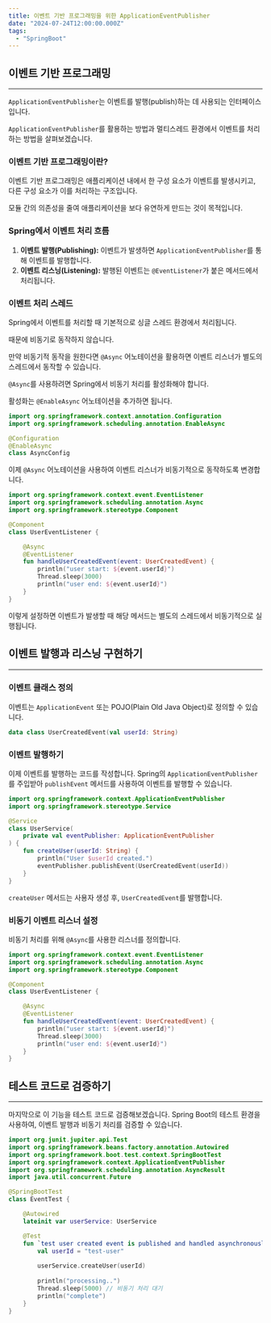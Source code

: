 ```yaml
---
title: 이벤트 기반 프로그래밍을 위한 ApplicationEventPublisher
date: "2024-07-24T12:00:00.000Z"
tags:
  - "SpringBoot" 
---
```


## 이벤트 기반 프로그래밍
---

`ApplicationEventPublisher`는 이벤트를 발행(publish)하는 데 사용되는 인터페이스입니다. 

`ApplicationEventPublisher`를 활용하는 방법과 멀티스레드 환경에서 이벤트를 처리하는 방법을 살펴보겠습니다.

### 이벤트 기반 프로그래밍이란?

이벤트 기반 프로그래밍은 애플리케이션 내에서 한 구성 요소가 이벤트를 발생시키고, 다른 구성 요소가 이를 처리하는 구조입니다. 

모듈 간의 의존성을 줄여 애플리케이션을 보다 유연하게 만드는 것이 목적입니다.

### Spring에서 이벤트 처리 흐름

1. **이벤트 발행(Publishing):** 이벤트가 발생하면 `ApplicationEventPublisher`를 통해 이벤트를 발행합니다.
2. **이벤트 리스닝(Listening):** 발행된 이벤트는 `@EventListener`가 붙은 메서드에서 처리됩니다.

### 이벤트 처리 스레드

Spring에서 이벤트를 처리할 때 기본적으로 싱글 스레드 환경에서 처리됩니다.

때문에 비동기로 동작하지 않습니다.

만약 비동기적 동작을 원한다면 `@Async` 어노테이션을 활용하면 이벤트 리스너가 별도의 스레드에서 동작할 수 있습니다.

`@Async`를 사용하려면 Spring에서 비동기 처리를 활성화해야 합니다. 

활성화는 `@EnableAsync` 어노테이션을 추가하면 됩니다.

```kotlin
import org.springframework.context.annotation.Configuration
import org.springframework.scheduling.annotation.EnableAsync

@Configuration
@EnableAsync
class AsyncConfig
```

이제 `@Async` 어노테이션을 사용하여 이벤트 리스너가 비동기적으로 동작하도록 변경합니다.

```kotlin
import org.springframework.context.event.EventListener
import org.springframework.scheduling.annotation.Async
import org.springframework.stereotype.Component

@Component
class UserEventListener {

    @Async
    @EventListener
    fun handleUserCreatedEvent(event: UserCreatedEvent) {
        println("user start: ${event.userId}")
        Thread.sleep(3000)
        println("user end: ${event.userId}")
    }
}
```

이렇게 설정하면 이벤트가 발생할 때 해당 메서드는 별도의 스레드에서 비동기적으로 실행됩니다.

## 이벤트 발행과 리스닝 구현하기
---

### 이벤트 클래스 정의

이벤트는 `ApplicationEvent` 또는 POJO(Plain Old Java Object)로 정의할 수 있습니다.

```kotlin
data class UserCreatedEvent(val userId: String)
```

### 이벤트 발행하기

이제 이벤트를 발행하는 코드를 작성합니다. Spring의 `ApplicationEventPublisher`를 주입받아 `publishEvent` 메서드를 사용하여 이벤트를 발행할 수 있습니다.

```kotlin
import org.springframework.context.ApplicationEventPublisher
import org.springframework.stereotype.Service

@Service
class UserService(
    private val eventPublisher: ApplicationEventPublisher
) {
    fun createUser(userId: String) {
        println("User $userId created.")
        eventPublisher.publishEvent(UserCreatedEvent(userId))
    }
}
```

`createUser` 메서드는 사용자 생성 후, `UserCreatedEvent`를 발행합니다.

### 비동기 이벤트 리스너 설정

비동기 처리를 위해 `@Async`를 사용한 리스너를 정의합니다.

```kotlin
import org.springframework.context.event.EventListener
import org.springframework.scheduling.annotation.Async
import org.springframework.stereotype.Component

@Component
class UserEventListener {

    @Async
    @EventListener
    fun handleUserCreatedEvent(event: UserCreatedEvent) {
        println("user start: ${event.userId}")
        Thread.sleep(3000)
        println("user end: ${event.userId}")
    }
}
```

## 테스트 코드로 검증하기

---

마지막으로 이 기능을 테스트 코드로 검증해보겠습니다. Spring Boot의 테스트 환경을 사용하여, 이벤트 발행과 비동기 처리를 검증할 수 있습니다.

```kotlin
import org.junit.jupiter.api.Test
import org.springframework.beans.factory.annotation.Autowired
import org.springframework.boot.test.context.SpringBootTest
import org.springframework.context.ApplicationEventPublisher
import org.springframework.scheduling.annotation.AsyncResult
import java.util.concurrent.Future

@SpringBootTest
class EventTest {

    @Autowired
    lateinit var userService: UserService

    @Test
    fun `test user created event is published and handled asynchronously`() {
        val userId = "test-user"
        
        userService.createUser(userId)
        
        println("processing..")
        Thread.sleep(5000) // 비동기 처리 대기
        println("complete")
    }
}
```


